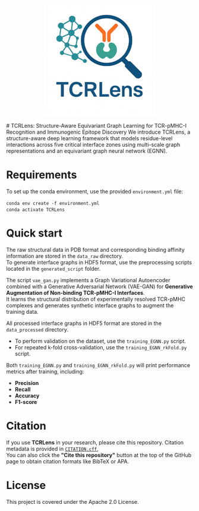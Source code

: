 <p align="center">
  <img src="Logo.jpg" alt="TCRLens Logo" width="300"/>
</p>
# TCRLens: Structure-Aware Equivariant Graph Learning for TCR-pMHC-I Recognition and Immunogenic Epitope Discovery
We introduce TCRLens, a structure-aware deep learning framework that models residue-level interactions across five critical interface zones using multi-scale graph representations and an equivariant graph neural network (EGNN).

# Requirements
To set up the conda environment, use the provided `environment.yml` file:<br>

`conda env create -f environment.yml`<br>
`conda activate TCRLens`

# Quick start
The raw structural data in PDB format and corresponding binding affinity information are stored in the `data_raw` directory.  
To generate interface graphs in HDF5 format, use the preprocessing scripts located in the `generated_script` folder.


The script `vae_gan.py` implements a Graph Variational Autoencoder combined with a Generative Adversarial Network (VAE-GAN) for **Generative Augmentation of Non-binding TCR-pMHC-I Interfaces**.  
It learns the structural distribution of experimentally resolved TCR-pMHC complexes and generates synthetic interface graphs to augment the training data.

All processed interface graphs in HDF5 format are stored in the `data_processed` directory.

- To perform validation on the dataset, use the `training_EGNN.py` script.
- For repeated k-fold cross-validation, use the `training_EGNN_rkFold.py` script.

Both `training_EGNN.py` and `training_EGNN_rkFold.py` will print performance metrics after training, including:

- **Precision**
- **Recall**
- **Accuracy**
- **F1-score**

#  Citation

If you use **TCRLens** in your research, please cite this repository.
Citation metadata is provided in [`CITATION.cff`](./CITATION.cff),  
You can also click the **"Cite this repository"** button at the top of the GitHub page to obtain citation formats like BibTeX or APA.

# License
This project is covered under the Apache 2.0 License.






